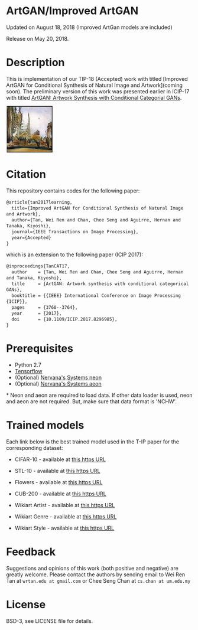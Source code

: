 # ArtGAN/Improved ArtGAN

Updated on August 18, 2018 (Improved ArtGan models are included)

Release on May 20, 2018.

# Description

This is implementation of our TIP-18 (Accepted) work with titled [Improved ArtGAN for Conditional Synthesis of Natural Image and Artwork](coming soon). The preliminary version of this work was presented earlier in ICIP-17 with titled [ArtGAN: Artwork Synthesis with Conditional Categorial GANs](https://arxiv.org/abs/1702.03410). 

<img src="artgan.gif" width="25%">

# Citation
This repository contains codes for the following paper:

```
@article{tan2017learning,
  title={Improved ArtGAN for Conditional Synthesis of Natural Image and Artwork},
  author={Tan, Wei Ren and Chan, Chee Seng and Aguirre, Hernan and Tanaka, Kiyoshi},
  journal={IEEE Transactions on Image Processing},
  year={Accepted}
}
```
which is an extension to the following paper (ICIP 2017): 
```
@inproceedings{TanCAT17,
  author    = {Tan, Wei Ren and Chan, Chee Seng and Aguirre, Hernan and Tanaka, Kiyoshi},
  title     = {ArtGAN: Artwork synthesis with conditional categorical GANs},
  booktitle = {{IEEE} International Conference on Image Processing {ICIP}},
  pages     = {3760--3764},
  year      = {2017},
  doi       = {10.1109/ICIP.2017.8296985},
}
```

# Prerequisites
- Python 2.7
- [Tensorflow](https://github.com/tensorflow/tensorflow.git)
- (Optional) [Nervana's Systems neon](https://github.com/NervanaSystems/neon.git)
- (Optional) [Nervana's Systems aeon](https://github.com/NervanaSystems/aeon.git)

\* Neon and aeon are required to load data. If other data loader is used, neon and aeon are not required. But, make sure that data format is 'NCHW'.

# Trained models

Each link below is the best trained model used in the T-IP paper for the corresponding dataset:

- CIFAR-10 - available at [this https URL](http://www.cs-chan.com/source/ArtGAN/CIFAR64GANAE.zip)

- STL-10 - available at [this https URL](http://www.cs-chan.com/source/ArtGAN/STL128GANAE.zip)

- Flowers - available at [this https URL](http://www.cs-chan.com/source/ArtGAN/Flower128GANAE.zip)

- CUB-200 - available at [this https URL](http://www.cs-chan.com/source/ArtGAN/CUB128GANAE.zip)

- Wikiart Artist - available at [this https URL](http://www.cs-chan.com/source/ArtGAN/Artist128GANAE.zip)

- Wikiart Genre - available at [this https URL](http://www.cs-chan.com/source/ArtGAN/Genre128GANAE.zip)

- Wikiart Style - available at [this https URL](http://www.cs-chan.com/source/ArtGAN/Style128GANAE.zip)

# Feedback
Suggestions and opinions of this work (both positive and negative) are greatly welcome. Please contact the authors by sending email to Wei Ren Tan at `wrtan.edu at gmail.com` or Chee Seng Chan at `cs.chan at um.edu.my`

# License
BSD-3, see LICENSE file for details.
